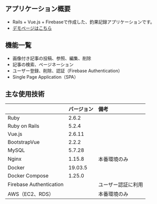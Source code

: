 ## アプリケーション概要
* Rails + Vue.js + Firebaseで作成した、釣果記録アプリケーションです。
* <a href="https://www.cyouka-sample.work/" target="_blank">デモページはこちら</a>


## 機能一覧
* 画像付き記事の投稿、参照、編集、削除
* 記事の検索、ページネーション
* ユーザー登録、削除、認証（Firebase Authentication）
* Single Page Application（SPA）


## 主な使用技術

||バージョン|備考|
|:--|:--|:--|
|Ruby|2.6.2||
|Ruby on Rails|5.2.4||
|Vue.js|2.6.11||
|BootstrapVue|2.2.2||
|MySQL|5.7.28||
|Nginx|1.15.8|本番環境のみ|
|Docker|19.03.5||
|Docker Compose|1.25.0||
|Firebase Authentication||ユーザー認証に利用|
|AWS（EC2、RDS）||本番環境のみ|
